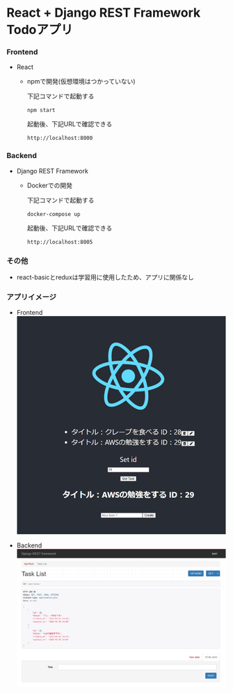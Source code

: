 # React + Django REST Framework Todoアプリ

### Frontend
- React
  - npmで開発(仮想環境はつかっていない)

    下記コマンドで起動する
    ```
    npm start
    ```
    起動後、下記URLで確認できる
    ```
    http://localhost:8000
    ```

### Backend
- Django REST Framework
  - Dockerでの開発

    下記コマンドで起動する
    ```
    docker-compose up
    ```
    起動後、下記URLで確認できる
    ```
    http://localhost:8005
    ```

### その他
  - react-basicとreduxは学習用に使用したため、アプリに関係なし

### アプリイメージ
- Frontend
![Todoアプリ](/img/Image01.png) 

- Backend
![Todoアプリ](/img/Image_drf.png) 
